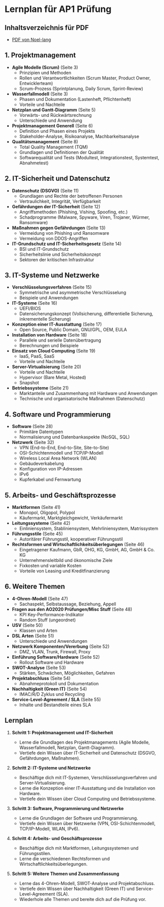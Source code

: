  # Lernplan für AP1 Prüfung
## Inhaltsverzeichnis für PDF
- [PDF von Noel-lang](https://github.com/noel-lang/awesome-fachinformatiker)

## 1. Projektmanagement
- **Agile Modelle (Scrum)** (Seite 3)
  - Prinzipien und Methoden
  - Rollen und Verantwortlichkeiten (Scrum Master, Product Owner, Entwicklerteam)
  - Scrum-Prozess (Sprintplanung, Daily Scrum, Sprint-Review)
- **Wasserfallmodell** (Seite 3)
  - Phasen und Dokumentation (Lastenheft, Pflichtenheft)
  - Vorteile und Nachteile
- **Netzplan und Gantt-Diagramm** (Seite 5)
  - Vorwärts- und Rückwärtsrechnung
  - Unterschiede und Anwendung
- **Projektmanagement Generell** (Seite 6)
  - Definition und Phasen eines Projekts
  - Stakeholder-Analyse, Risikoanalyse, Machbarkeitsanalyse
- **Qualitätsmanagement** (Seite 8)
  - Total Quality Management (TQM)
  - Grundlagen und Definitionen der Qualität
  - Softwarequalität und Tests (Modultest, Integrationstest, Systemtest, Abnahmetest)

## 2. IT-Sicherheit und Datenschutz
- **Datenschutz (DSGVO)** (Seite 11)
  - Grundlagen und Rechte der betroffenen Personen
  - Vertraulichkeit, Integrität, Verfügbarkeit
- **Gefährdungen der IT-Sicherheit** (Seite 12)
  - Angriffsmethoden (Phishing, Vishing, Spoofing, etc.)
  - Schadprogramme (Malware, Spyware, Viren, Trojaner, Würmer, Ransomware)
- **Maßnahmen gegen Gefährdungen** (Seite 13)
  - Vermeidung von Phishing und Ransomware
  - Vermeidung von DDOS-Angriffen
- **IT-Grundschutz und IT-Sicherheitsgesetz** (Seite 14)
  - BSI und IT-Grundschutz
  - Sicherheitslinie und Sicherheitskonzept
  - Sektoren der kritischen Infrastruktur

## 3. IT-Systeme und Netzwerke
- **Verschlüsselungsverfahren** (Seite 15)
  - Symmetrische und asymmetrische Verschlüsselung
  - Beispiele und Anwendungen
- **IT-Systeme** (Seite 16)
  - UEFI/BIOS
  - Datensicherungskonzept (Vollsicherung, differentielle Sicherung, inkrementelle Sicherung)
- **Konzeption einer IT-Ausstattung** (Seite 17)
  - Open Source, Public Domain, GNU/GPL, OEM, EULA
- **Installation von Hardware** (Seite 18)
  - Parallele und serielle Datenübertragung
  - Berechnungen und Beispiele
- **Einsatz von Cloud Computing** (Seite 19)
  - IaaS, PaaS, SaaS
  - Vorteile und Nachteile
- **Server-Virtualisierung** (Seite 20)
  - Vorteile und Nachteile
  - Hypervisor (Bare Metal, Hosted)
  - Snapshot
- **Betriebssysteme** (Seite 21)
  - Marktanteile und Zusammenhang mit Hardware und Anwendungen
  - Technische und organisatorische Maßnahmen (Datenschutz)

## 4. Software und Programmierung
- **Software** (Seite 28)
  - Primitäre Datentypen
  - Normalisierung und Datenbankaspekte (NoSQL, SQL)
- **Netzwerk** (Seite 32)
  - VPN (End-to-End, End-to-Site, Site-to-Site)
  - OSI-Schichtenmodell und TCP/IP-Modell
  - Wireless Local Area Network (WLAN)
  - Gebäudeverkabelung
  - Konfiguration von IP-Adressen
  - IPv6
  - Kupferkabel und Fernwartung

## 5. Arbeits- und Geschäftsprozesse
- **Marktformen** (Seite 41)
  - Monopol, Oligopol, Polypol
  - Käufermarkt, Marktgleichgewicht, Verkäufermarkt
- **Leitungssysteme** (Seite 42)
  - Einliniensystem, Stabliniensystem, Mehrliniensystem, Matrissystem
- **Führungsstile** (Seite 45)
  - Autoritärer Führungsstil, kooperativer Führungsstil
- **Rechtsformen und Wirtschaftlichkeitsüberlegungen** (Seite 46)
  - Eingetragener Kaufmann, GbR, OHG, KG, GmbH, AG, GmbH & Co. KG
  - Unternehmensleitbild und ökonomische Ziele
  - Fixkosten und variable Kosten
  - Vorteile von Leasing und Kreditfinanzierung

## 6. Weitere Themen
- **4-Ohren-Modell** (Seite 47)
  - Sachaspekt, Selbstaussage, Beziehung, Appell
- **Fragen aus den AO2020 Prüfungen/Misc Stuff** (Seite 48)
  - KPI Key-Performance-Indikator
  - Random Stuff (ungeordnet)
- **USV** (Seite 50)
  - Klassen und Arten
- **DSL Arten** (Seite 51)
  - Unterschiede und Anwendungen
- **Netzwerk Komponenten/Vererbung** (Seite 52)
  - DMZ, VLAN, Trunk, Firewall, Proxy
- **Einführung Software/Hardware** (Seite 52)
  - Rollout Software und Hardware
- **SWOT-Analyse** (Seite 53)
  - Stärken, Schwächen, Möglichkeiten, Gefahren
- **Projektabschluss** (Seite 54)
  - Abnahmeprotokoll und Dokumentation
- **Nachhaltigkeit (Green IT)** (Seite 54)
  - IMAC/R/D Zyklus und Recycling
- **Service-Level-Agreement / SLA** (Seite 55)
  - Inhalte und Bestandteile eines SLA

## Lernplan
1. **Schritt 1: Projektmanagement und IT-Sicherheit**
   - Lerne die Grundlagen des Projektmanagements (Agile Modelle, Wasserfallmodell, Netzplan, Gantt-Diagramm).
   - Vertiefe dein Wissen über IT-Sicherheit und Datenschutz (DSGVO, Gefährdungen, Maßnahmen).

2. **Schritt 2: IT-Systeme und Netzwerke**
   - Beschäftige dich mit IT-Systemen, Verschlüsselungsverfahren und Server-Virtualisierung.
   - Lerne die Konzeption einer IT-Ausstattung und die Installation von Hardware.
   - Vertiefe dein Wissen über Cloud Computing und Betriebssysteme.

3. **Schritt 3: Software, Programmierung und Netzwerke**
   - Lerne die Grundlagen der Software und Programmierung.
   - Vertiefe dein Wissen über Netzwerke (VPN, OSI-Schichtenmodell, TCP/IP-Modell, WLAN, IPv6).

4. **Schritt 4: Arbeits- und Geschäftsprozesse**
   - Beschäftige dich mit Marktformen, Leitungssystemen und Führungsstilen.
   - Lerne die verschiedenen Rechtsformen und Wirtschaftlichkeitsüberlegungen.

5. **Schritt 5: Weitere Themen und Zusammenfassung**
   - Lerne das 4-Ohren-Modell, SWOT-Analyse und Projektabschluss.
   - Vertiefe dein Wissen über Nachhaltigkeit (Green IT) und Service-Level-Agreement (SLA).
   - Wiederhole alle Themen und bereite dich auf die Prüfung vor.